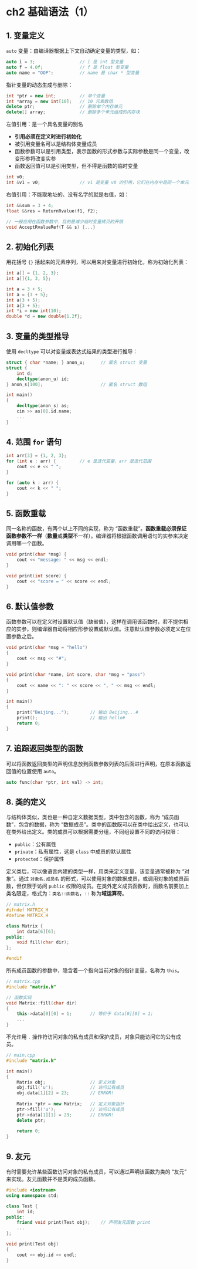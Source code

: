 # ch2 基础语法（1）

## 1. 变量定义

`auto` 变量：由编译器根据上下文自动确定变量的类型，如：

```cpp
auto i = 3;					// i 是 int 型变量
auto f = 4.0f;				// f 是 float 型变量
auto name = "OOP";			// name 是 char * 型变量
```

指针变量的动态生成与删除：

```cpp
int *ptr = new int;			// 单个变量
int *array = new int[10];	// 10 元素数组
delete ptr;					// 删除单个内存单元
delete[] array;				// 删除多个单元组成的内存块
```

左值引用：是一个具名变量的别名

- **引用必须在定义时进行初始化**
- 被引用变量名可以是结构体变量成员
- 函数参数可以是引用类型，表示函数的形式参数与实际参数是同一个变量，改变形参将改变实参
- 函数返回值可以是引用类型，但不得是函数的临时变量

```cpp
int v0;
int &v1 = v0;				// v1 是变量 v0 的引用，它们在内存中是同一个单元
```

右值引用：不能取地址的、没有名字的就是右值，如：

```cpp
int &&sum = 3 + 4;
float &&res = ReturnRvalue(f1, f2);

// 一般应用在函数参数中，目的是减少临时变量拷贝的开销
void AcceptRvalueRef(T && s) {...}
```

## 2. 初始化列表

用花括号 `{}` 括起来的元素序列，可以用来对变量进行初始化，称为初始化列表：

```cpp
int a[] = {1, 2, 3};
int a[]{1, 3, 5};

int a = 3 + 5;
int a = {3 + 5};
int a(3 + 5);
int a{3 + 5};
int *i = new int(10);
double *d = new double{1.2f};
```

## 3. 变量的类型推导

使用 `decltype` 可以对变量或表达式结果的类型进行推导：

```cpp
struct { char *name; } anon_u;		// 匿名 struct 变量
struct {
    int d;
    decltype(anon_u) id;
} anon_s[100];						// 匿名 struct 数组

int main()
{
    decltype(anon_s) as;
    cin >> as[0].id.name;
    ...
}
```

## 4. 范围 `for` 语句

```cpp
int arr[3] = {1, 2, 3};
for (int e : arr) {			// e 是迭代变量，arr 是迭代范围
    cout << e << " ";
}

for (auto k : arr) {
    cout << k << " ";
}
```

## 5. 函数重载

同一名称的函数，有两个以上不同的实现，称为 “函数重载”。**函数重载必须保证函数参数不一样**（**数量**或**类型**不一样）。编译器将根据函数调用语句的实参来决定调用哪一个函数。

```cpp
void print(char *msg) {
    cout << "message: " << msg << endl;
}

void print(int score) {
    cout << "score = " << score << endl;
}
```

## 6. 默认值参数

函数参数可以在定义时设置默认值（缺省值），这样在调用该函数时，若不提供相应的实参，则编译器自动将相应形参设置成默认值。注意默认值参数必须定义在位置参数之后。

```cpp
void print(char *msg = "hello")
{
    cout << msg << "#";
}

void print(char *name, int score, char *msg = "pass") 
{
    cout << name << ": " << score << ", " << msg << endl;
}

int main()
{
    print("Beijing...");		// 输出 Beijing...#
    print();					// 输出 hello#
    return 0;
}
```

## 7. 追踪返回类型的函数

可以将函数返回类型的声明信息放到函数参数列表的后面进行声明，在原本函数返回值的位置使用 `auto`。

```cpp
auto func(char *ptr, int val) -> int;
```

## 8. 类的定义

与结构体类似，类也是一种自定义数据类型。类中包含的函数，称为 “成员函数”，包含的数据，称为 “数据成员”。类中的函数既可以在类中给出定义，也可以在类外给出定义。类的成员可以根据需要分组，不同组设置不同的访问权限：

- `public`：公有属性
- `private`：私有属性，这是 `class` 中成员的默认属性
- `protected`：保护属性

定义类后，可以像语言内建的类型一样，用类来定义变量，该变量通常被称为 “对象”。通过 `对象名.成员名` 的形式，可以使用对象的数据成员，或调用对象的成员函数，但仅限于访问 `public` 权限的成员。在类外定义成员函数时，函数名前要加上类名限定，格式为：`类名::函数名`，`::` 称为**域运算符**。

```cpp
// matrix.h
#ifndef MATRIX_H
#define MATRIX_H

class Matrix {
    int data[6][6];
public:
    void fill(char dir);
};

#endif
```

所有成员函数的参数中，隐含着一个指向当前对象的指针变量，名称为 `this`。

```cpp
// matrix.cpp
#include "matrix.h"

// 函数实现
void Matrix::fill(char dir)
{
    this->data[0][0] = 1;		// 等价于 data[0][0] = 1;
    ...
}
```

不允许用 `.` 操作符访问对象的私有成员和保护成员，对象只能访问它的公有成员。

```cpp
// main.cpp
#include "matrix.h"

int main()
{
    Matrix obj;					// 定义对象
    obj.fill('u');				// 访问公有成员
    obj.data[1][2] = 23;		// ERROR!
    
    Matrix *ptr = new Matrix;	// 定义对象指针
    ptr->fill('u');				// 访问公有成员
    ptr->data[1][1] = 23;		// ERROR!
    delete ptr;
    
    return 0;
}
```

## 9. 友元

有时需要允许某些函数访问对象的私有成员，可以通过声明该函数为类的 “友元” 来实现。友元函数并不是类的成员函数。

```cpp
#include <iostream>
using namespace std;

class Test {
    int id;
public:
    friend void print(Test obj);	// 声明友元函数 print
    ...
};

void print(Test obj)
{
    cout << obj.id << endl;
}
```